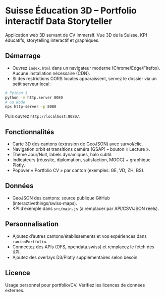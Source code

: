 # Suisse Éducation 3D – Portfolio interactif Data Storyteller

Application web 3D servant de CV immersif. Vue 3D de la Suisse, KPI éducatifs, storytelling interactif et graphiques.

## Démarrage

- Ouvrez `index.html` dans un navigateur moderne (Chrome/Edge/Firefox). Aucune installation nécessaire (CDN).
- Si des restrictions CORS locales apparaissent, servez le dossier via un petit serveur local:

```bash
# Python 3
python -m http.server 8080
# ou Node
npx http-server -p 8080
```

Puis ouvrez `http://localhost:8080/`.

## Fonctionnalités

- Carte 3D des cantons (extrusion de GeoJSON) avec survol/clic.
- Navigation orbit et transitions caméra (GSAP) – bouton « Lecture ».
- Thème Jour/Nuit, labels dynamiques, halo subtil.
- Indicateurs (réussite, diplomation, satisfaction, MOOC) + graphique Plotly.
- Popover « Portfolio CV » par canton (exemples: GE, VD, ZH, BS).

## Données

- GeoJSON des cantons: source publique GitHub (interactivethings/swiss-maps).
- KPI d’exemple dans `src/main.js` (à remplacer par API/CSV/JSON réels).

## Personnalisation

- Ajoutez d’autres cantons/établissements et vos expériences dans `cantonPortfolio`.
- Connectez des APIs (OFS, opendata.swiss) et remplacez le fetch des KPI.
- Ajoutez des overlays D3/Plotly supplémentaires selon besoin.

## Licence

Usage personnel pour portfolio/CV. Vérifiez les licences de données externes.



